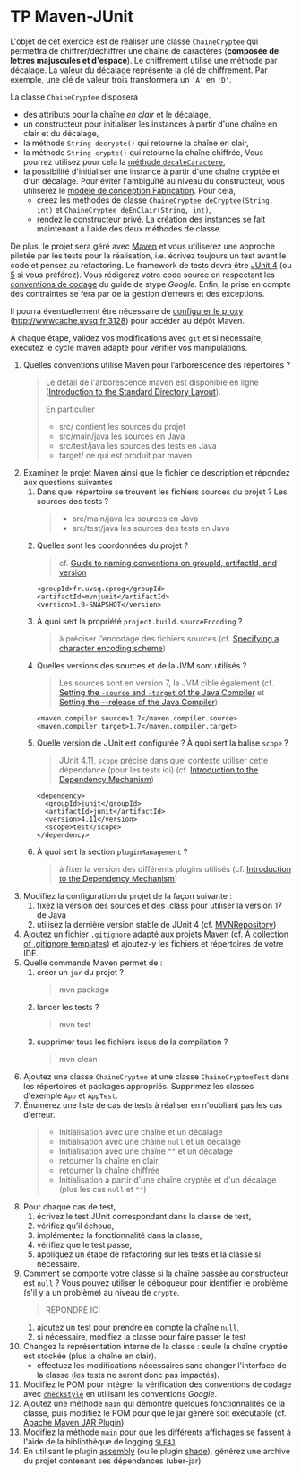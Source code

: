 # TP Maven-JUnit
L'objet de cet exercice est de réaliser une classe `ChaineCryptee` qui permettra de chiffrer/déchiffrer une chaîne de caractères (**composée de lettres majuscules et d'espace**).
Le chiffrement utilise une méthode par décalage.
La valeur du décalage représente la clé de chiffrement.
Par exemple, une clé de valeur trois transformera un `'A'` en `'D'`.

La classe `ChaineCryptee` disposera
* des attributs pour la chaîne *en clair* et le décalage,
* un constructeur pour initialiser les instances à partir d'une chaîne en clair et du décalage,
* la méthode `String decrypte()` qui retourne la chaîne en clair,
* la méthode `String crypte()` qui retourne la chaîne chiffrée,
Vous pourrez utilisez pour cela la [méthode `decaleCaractere`](https://gist.github.com/hal91190/4f3a0941e652e82a5e1c572834d97827),
* la possibilité d'initialiser une instance à partir d'une chaîne cryptée et d'un décalage.
Pour éviter l'ambiguïté au niveau du constructeur, vous utiliserez le [modèle de conception Fabrication](http://fr.wikipedia.org/wiki/Fabrique_%28patron_de_conception%29#Autres_avantages_et_variantes).
Pour cela,
    * créez les méthodes de classe `ChaineCryptee deCryptee(String, int)` et `ChaineCryptee deEnClair(String, int)`,
    * rendez le constructeur privé.
La création des instances se fait maintenant à l'aide des deux méthodes de classe.

De plus, le projet sera géré avec [Maven](https://maven.apache.org/) et vous utiliserez une approche pilotée par les tests pour la réalisation, i.e. écrivez toujours un test avant le code et pensez au refactoring.
Le framework de tests devra être [JUnit 4](https://junit.org/junit4/) (ou [5](https://junit.org/junit5/) si vous préférez).
Vous rédigerez votre code source en respectant les [conventions de codage](https://google.github.io/styleguide/javaguide.html) du guide de stype _Google_.
Enfin, la prise en compte des contraintes se fera par de la gestion d’erreurs et des exceptions.

Il pourra éventuellement être nécessaire de [configurer le proxy](http://maven.apache.org/guides/mini/guide-proxies.html) (http://wwwcache.uvsq.fr:3128) pour accéder au dépôt Maven.

À chaque étape, validez vos modifications avec `git` et si nécessaire, exécutez le cycle maven adapté pour vérifier vos manipulations.

1.  Quelles conventions utilise Maven pour l’arborescence des répertoires ?
    > Le détail de l'arborescence maven est disponible en ligne ([Introduction to the Standard Directory Layout](https://maven.apache.org/guides/introduction/introduction-to-the-standard-directory-layout.html)).
    > 
    > En particulier
    > * src/ contient les sources du projet
    > * src/main/java les sources en Java
    > * src/test/java les sources des tests en Java
    > * target/ ce qui est produit par maven
1.  Examinez le projet Maven ainsi que le fichier de description et répondez aux questions suivantes :
    1.  Dans quel répertoire se trouvent les fichiers sources du projet ? Les sources des tests ?
        > * src/main/java les sources en Java
        > * src/test/java les sources des tests en Java
    1. Quelles sont les coordonnées du projet ?
        > cf. [Guide to naming conventions on groupId, artifactId, and version](https://maven.apache.org/guides/mini/guide-naming-conventions.html) 
        ```
        <groupId>fr.uvsq.cprog</groupId>
        <artifactId>mvnjunit</artifactId>
        <version>1.0-SNAPSHOT</version>
        ```
    1. À quoi sert la propriété `project.build.sourceEncoding` ?
        > à préciser l'encodage des fichiers sources (cf. [Specifying a character encoding scheme](https://maven.apache.org/plugins/maven-resources-plugin/examples/encoding.html))
    1. Quelles versions des sources et de la JVM sont utilisés ?
        > Les sources sont en version 7, la JVM cible également (cf. [Setting the `-source` and `-target` of the Java Compiler](https://maven.apache.org/plugins/maven-compiler-plugin/examples/set-compiler-source-and-target.html) et [Setting the --release of the Java Compiler](https://maven.apache.org/plugins/maven-compiler-plugin/examples/set-compiler-release.html)).
        ```
        <maven.compiler.source>1.7</maven.compiler.source>
        <maven.compiler.target>1.7</maven.compiler.target>
        ```
    1. Quelle version de JUnit est configurée ? À quoi sert la balise `scope` ?
        > JUnit 4.11, `scope` précise dans quel contexte utiliser cette dépendance (pour les tests ici) (cf. [Introduction to the Dependency Mechanism](https://maven.apache.org/guides/introduction/introduction-to-dependency-mechanism.html))
        ```
        <dependency>
          <groupId>junit</groupId>
          <artifactId>junit</artifactId>
          <version>4.11</version>
          <scope>test</scope>
        </dependency>
        ```
    1. À quoi sert la section `pluginManagement` ?
        > à fixer la version des différents plugins utilisés (cf. [Introduction to the Dependency Mechanism](https://maven.apache.org/guides/introduction/introduction-to-dependency-mechanism.html))
1.  Modifiez la configuration du projet de la façon suivante :
    1.  fixez la version des sources et des .class pour utiliser la version 17 de Java
    1.  utilisez la dernière version stable de JUnit 4 (cf. [MVNRepository](https://mvnrepository.com/))
1.  Ajoutez un fichier `.gitignore` adapté aux projets Maven (cf. [A collection of .gitignore templates](https://github.com/github/gitignore)) et ajoutez-y les fichiers et répertoires de votre IDE.
1.  Quelle commande Maven permet de :
    1.  créer un `jar` du projet ?
        > mvn package
    1. lancer les tests ?
        > mvn test
    1. supprimer tous les fichiers issus de la compilation ?
        > mvn clean
1.  Ajoutez une classe `ChaineCryptee` et une classe `ChaineCrypteeTest` dans les répertoires et packages appropriés.
    Supprimez les classes d'exemple `App` et `AppTest`.
1.  Énumérez une liste de cas de tests à réaliser en n'oubliant pas les cas d'erreur.
    > * Initialisation avec une chaîne et un décalage
    > * Initialisation avec une chaîne `null` et un décalage
    > * Initialisation avec une chaîne `""` et un décalage
    > * retourner la chaîne en clair,
    > * retourner la chaîne chiffrée
    > * Initialisation à partir d'une chaîne cryptée et d'un décalage (plus les cas `null` et `""`)
1.  Pour chaque cas de test,
    1. écrivez le test JUnit correspondant dans la classe de test,
    1. vérifiez qu’il échoue,
    1. implémentez la fonctionnalité dans la classe,
    1. vérifiez que le test passe,
    1. appliquez un étape de refactoring sur les tests et la classe si nécessaire.
1.  Comment se comporte votre classe si la chaîne passée au constructeur est `null` ?
Vous pouvez utiliser le débogueur pour identifier le problème (s'il y a un problème) au niveau de `crypte`.
    > RÉPONDRE ICI
    1. ajoutez un test pour prendre en compte la chaîne `null`,
    1. si nécessaire, modifiez la classe pour faire passer le test
1. Changez la représentation interne de la classe : seule la chaîne cryptée est stockée (plus la chaîne en clair).
    * effectuez les modifications nécessaires sans changer l'interface de la classe (les tests ne seront donc pas impactés).
1.  Modifiez le POM pour intégrer la vérification des conventions de codage avec [`checkstyle`](http://maven.apache.org/plugins/maven-checkstyle-plugin/) en utilisant les conventions _Google_.
1.  Ajoutez une méthode `main` qui démontre quelques fonctionnalités de la classe, puis modifiez le POM pour que le jar généré soit exécutable (cf. [Apache Maven JAR Plugin](https://maven.apache.org/plugins/maven-jar-plugin/index.html))
1.  Modifiez la méthode `main` pour que les différents affichages se fassent à l'aide de la bibliothèque de logging [`SLF4J`](http://www.slf4j.org/)
1. En utilisant le plugin [assembly](https://maven.apache.org/plugins/maven-assembly-plugin/) (ou le plugin [shade](https://maven.apache.org/plugins/maven-shade-plugin/)), générez une archive du projet contenant ses dépendances (uber-jar)
